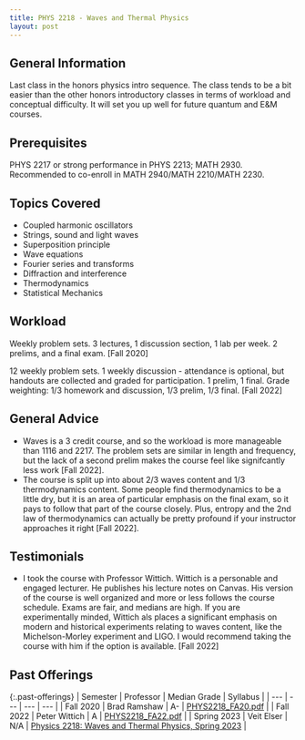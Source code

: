 ```yaml
---
title: PHYS 2218 - Waves and Thermal Physics
layout: post
---
```


<link rel="stylesheet" href="/main.css">

## General Information

Last class in the honors physics intro sequence. The class tends to be a bit easier than the other honors introductory classes in terms of workload and conceptual difficulty. It will set you up well for future quantum and E&M courses.

## Prerequisites

PHYS 2217 or strong performance in PHYS 2213; MATH 2930. Recommended to co-enroll in MATH 2940/MATH 2210/MATH 2230.

## Topics Covered

  - Coupled harmonic oscillators
  - Strings, sound and light waves
  - Superposition principle
  - Wave equations
  - Fourier series and transforms
  - Diffraction and interference
  - Thermodynamics
  - Statistical Mechanics

## Workload
Weekly problem sets. 3 lectures, 1 discussion section, 1 lab per week. 2 prelims, and a final exam. [Fall 2020]

12 weekly problem sets. 1 weekly discussion - attendance is optional, but handouts are collected and graded for participation. 1 prelim, 1 final. Grade weighting: 1/3 homework and discussion, 1/3 prelim, 1/3 final. [Fall 2022]

## General Advice

  - Waves is a 3 credit course, and so the workload is more manageable than 1116 and 2217. The problem sets are similar in length and frequency, but the lack of a second prelim makes the course feel like signifcantly less work [Fall 2022]. 
  - The course is split up into about 2/3 waves content and 1/3 thermodynamics content. Some people find thermodynamics to be a little dry, but it is an area of particular emphasis on the final exam, so it pays to follow that part of the course closely. Plus, entropy and the 2nd law of thermodynamics can actually be pretty profound if your instructor approaches it right [Fall 2022]. 
## Testimonials
  - I took the course with Professor Wittich.  Wittich is a personable and engaged lecturer. He publishes his lecture notes on Canvas. His version of the course is well organized and more or less follows the course schedule. Exams are fair, and medians are high. If you are experimentally minded, Wittich als places a significant emphasis on modern and historical experiments relating to waves content, like the Michelson-Morley experiment and LIGO. I would recommend taking the course with him if the option is available. [Fall 2022]

## Past Offerings

{:.past-offerings}
| Semester | Professor | Median Grade | Syllabus |
| --- | --- | --- | --- |
| Fall 2020 | Brad Ramshaw | A- | <a href="/syllabi/PHYS2218_FA20.pdf">PHYS2218_FA20.pdf</a> |
| Fall 2022 | Peter Wittich | A | <a href="/syllabi/PHYS2218_FA22.pdf">PHYS2218_FA22.pdf</a> |
| Spring 2023 | Veit Elser | N/A | <a href="https://uuuuuu.lassp.cornell.edu/courses/physics_2218_waves_and_thermal_physics">Physics 2218: Waves and Thermal Physics, Spring 2023</a> |
